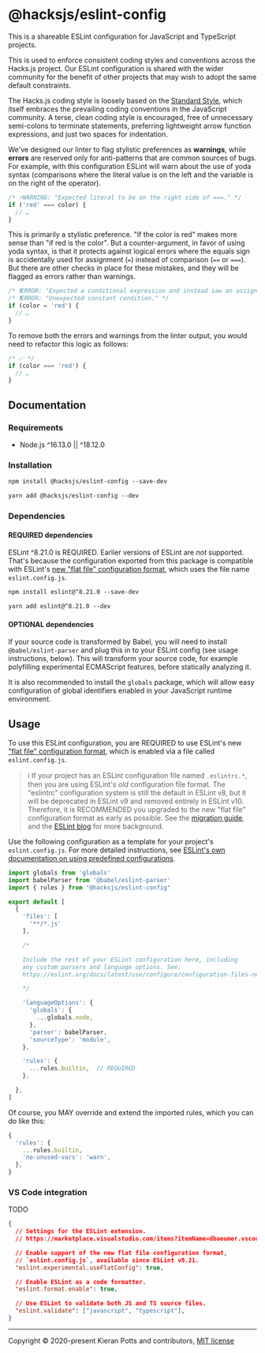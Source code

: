 # @hacksjs/eslint-config

This is a shareable ESLint configuration for JavaScript and TypeScript projects.

This is used to enforce consistent coding styles and conventions across the Hacks.js project. Our ESLint configuration is shared with the wider community for the benefit of other projects that may wish to adopt the same default constraints.

The Hacks.js coding style is loosely based on the [Standard Style](https://standardjs.com/), which itself embraces the prevailing coding conventions in the JavaScript community. A terse, clean coding style is encouraged, free of unnecessary semi-colons to terminate statements, preferring lightweight arrow function expressions, and just two spaces for indentation.

We've designed our linter to flag stylistic preferences as **warnings**, while **errors** are reserved only for anti-patterns that are common sources of bugs. For example, with this configuration ESLint will warn about the use of yoda syntax (comparisons where the literal value is on the left and the variable is on the right of the operator).

```js
/* ⚡WARNING: "Expected literal to be on the right side of ===." */
if ('red' === color) {
  // …
}
```

This is primarily a stylistic preference. "If the color is red" makes more sense than "if red is the color". But a counter-argument, in favor of using yoda syntax, is that it protects against logical errors where the equals sign is accidentally used for assignment (`=`) instead of comparison (`==` or `===`). But there are other checks in place for these mistakes, and they will be flagged as errors rather than warnings.

```js
/* ❗ERROR: "Expected a conditional expression and instead saw an assignment." */
/* ❗ERROR: "Unexpected constant condition." */
if (color = 'red') {
  // …
}
```

To remove both the errors and warnings from the linter output, you would need to refactor this logic as follows:

```js
/* ✅ */
if (color === 'red') {
  // …
}
```

## Documentation

### Requirements

- Node.js ^16.13.0 || ^18.12.0

### Installation

```txt
npm install @hacksjs/eslint-config --save-dev
```

```txt
yarn add @hacksjs/eslint-config --dev
```

### Dependencies

#### REQUIRED dependencies

ESLint ^8.21.0 is REQUIRED. Earlier versions of ESLint are _not_ supported. That's because the configuration exported from this package is compatible with ESLint's [new "flat file" configuration format](https://eslint.org/docs/latest/use/configure/configuration-files-new), which uses the file name `eslint.config.js`.

```txt
npm install eslint@^8.21.0 --save-dev
```

```txt
yarn add eslint@^8.21.0 --dev
```

#### OPTIONAL dependencies

If your source code is transformed by Babel, you will need to install `@babel/eslint-parser` and plug this in to your ESLint config (see usage instructions, below). This will transform your source code, for example polyfilling experimental ECMAScript features, before statically analyzing it.

It is also recommended to install the `globals` package, which will allow easy configuration of global identifiers enabled in your JavaScript runtime environment.

## Usage

To use this ESLint configuration, you are REQUIRED to use ESLint's new ["flat file" configuration format](https://eslint.org/docs/latest/use/configure/configuration-files-new), which is enabled via a file called `eslint.config.js`.

> ℹ
> If your project has an ESLint configuration file named `.eslintrc.*`, then you are using ESLint's _old_ configuration file format. The "eslintrc" configuration system is still the default in ESLint v8, but it will be deprecated in ESLint v9 and removed entirely in ESLint v10. Therefore, it is RECOMMENDED you upgraded to the new "flat file" configuration format as early as possible. See the [migration guide](https://eslint.org/docs/latest/use/configure/migration-guide), and the [ESLint blog](https://eslint.org/blog/) for more background.

Use the following configuration as a template for your project's `eslint.config.js`. For more detailed instructions, see [ESLint's own documentation on using predefined configurations](https://eslint.org/docs/latest/use/configure/configuration-files-new#using-predefined-configurations).

```js
import globals from 'globals'
import babelParser from '@babel/eslint-parser'
import { rules } from "@hacksjs/eslint-config"

export default [
  {
    'files': [
      '**/*.js'
    ],

    /*

    Include the rest of your ESLint configuration here, including
    any custom parsers and language options. See:
    https://eslint.org/docs/latest/use/configure/configuration-files-new

    */

    'languageOptions': {
      'globals': {
        ...globals.node,
      },
      'parser': babelParser,
      'sourceType': 'module',
    },

    'rules': {
      ...rules.builtin,  // REQUIRED
    },

  },
]
```

Of course, you MAY override and extend the imported rules, which you can do like this:

```js
{
  'rules': {
    ...rules.builtin,
    'no-unused-vars': 'warn',
  },
}
```

### VS Code integration

TODO

```json
{
  // Settings for the ESLint extension.
  // https://marketplace.visualstudio.com/items?itemName=dbaeumer.vscode-eslint

  // Enable support of the new flat file configuration format,
  // `eslint.config.js`, available since ESLint v8.21.
  "eslint.experimental.useFlatConfig": true,

  // Enable ESLint as a code formatter.
  "eslint.format.enable": true,

  // Use ESLint to validate both JS and TS source files.
  "eslint.validate": ["javascript", "typescript"],
}
```

-----
Copyright © 2020-present Kieran Potts and contributors, [MIT license](./LICENSE.txt)

